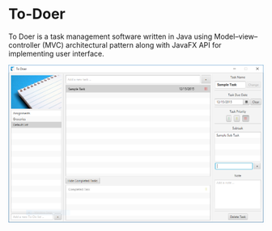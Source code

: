 # To-Doer
To Doer is a task management software written in Java using Model–view–controller (MVC) architectural pattern along with JavaFX API for implementing user interface.

![Application screenshot](/screenshots/To-Doer.png)
